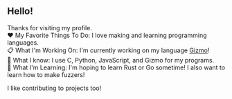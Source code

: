 ## Hello!
Thanks for visiting my profile.  
:hearts: My Favorite Things To Do: I love making and learning programming languages.  
:clipboard: What I'm Working On: I'm currently working on my language [Gizmo](https://github.com/ELLDER054/gizmo-lang)!  
:thought_balloon: What I know: I use C, Python, JavaScript, and Gizmo for my programs.  
:seedling: What I'm Learning: I'm hoping to learn Rust or Go sometime! I also want to learn how to make fuzzers!  

I like contributing to projects too!
